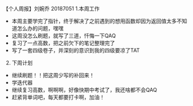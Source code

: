 【个人周报】刘婉乔	20187051
1.本周工作
- 本周主要学完了指针，终于解决了之前遇到的想用函数却因为返回值太多不知道怎么办的问题，嘿嘿		
- 这周没怎么刷题，就写了三道，忏悔一下QAQ
- 复习了一点高数，把之前欠下的笔记整理完了
- 写了一套四级卷子，并深刻的意识到我的四级要凉了TAT		
2.	下周计划		
- 继续刷题！！把这周少写的补回来！
- 学迭代器		
- 继续复习高数，啊啊啊，好像快期中考试了，我还啥都不会QAQ
- 赶紧背单词吧，每天都要打卡啊，加油！
